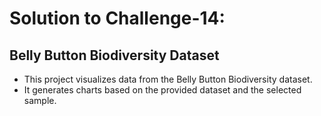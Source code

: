 # Solution to Challenge-14:
 
## Belly Button Biodiversity Dataset
- This project visualizes data from the Belly Button Biodiversity dataset.
- It generates charts based on the provided dataset and the selected sample.
